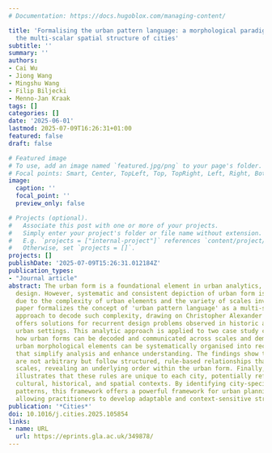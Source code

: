 ```yaml
---
# Documentation: https://docs.hugoblox.com/managing-content/

title: 'Formalising the urban pattern language: a morphological paradigm towards understanding
  the multi-scalar spatial structure of cities'
subtitle: ''
summary: ''
authors:
- Cai Wu
- Jiong Wang
- Mingshu Wang
- Filip Biljecki
- Menno-Jan Kraak
tags: []
categories: []
date: '2025-06-01'
lastmod: 2025-07-09T16:26:31+01:00
featured: false
draft: false

# Featured image
# To use, add an image named `featured.jpg/png` to your page's folder.
# Focal points: Smart, Center, TopLeft, Top, TopRight, Left, Right, BottomLeft, Bottom, BottomRight.
image:
  caption: ''
  focal_point: ''
  preview_only: false

# Projects (optional).
#   Associate this post with one or more of your projects.
#   Simply enter your project's folder or file name without extension.
#   E.g. `projects = ["internal-project"]` references `content/project/deep-learning/index.md`.
#   Otherwise, set `projects = []`.
projects: []
publishDate: '2025-07-09T15:26:31.012184Z'
publication_types:
- "Journal article"
abstract: The urban form is a foundational element in urban analytics, planning, and
  design. However, systematic and consistent depiction of urban form is challenging
  due to the complexity of urban elements and the variety of scales involved. This
  paper formalizes the concept of 'urban pattern language' as a multi-scalar analytical
  approach to decode such complexity, drawing on Christopher Alexander's idea that
  offers solutions for recurrent design problems observed in historic and contemporary
  urban settings. This analytic approach is applied to two case study cities to explore
  how urban forms can be decoded and communicated across scales and demonstrate how
  urban morphological elements can be systematically organised into recognisable patterns
  that simplify analysis and enhance understanding. The findings show that these patterns
  are not arbitrary but follow structured, rule-based relationships that vary across
  scales, revealing an underlying order within the urban form. Finally, the study
  illustrates that these rules are unique to each city, potentially reflecting specific
  cultural, historical, and spatial contexts. By identifying city-specific, multi-scalar
  patterns, this framework offers a powerful framework for urban planning and design,
  allowing practitioners to develop adaptable and context-sensitive strategies.
publication: '*Cities*'
doi: 10.1016/j.cities.2025.105854
links:
- name: URL
  url: https://eprints.gla.ac.uk/349878/
---
```


